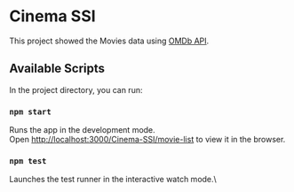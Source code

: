 # Cinema SSI

This project showed the Movies data using [OMDb API](http://www.omdbapi.com).

## Available Scripts

In the project directory, you can run:

### `npm start`

Runs the app in the development mode.\
Open [http://localhost:3000/Cinema-SSI/movie-list](http://localhost:3000/Cinema-SSI/movie-list) to view it in the browser.


### `npm test`

Launches the test runner in the interactive watch mode.\